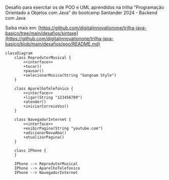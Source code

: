Desafio para exercitar os de POO e UML aprendidos na trilha "Programação Orientado a Objetos com Java" do bootcamp Santander 2024 - Backend com Java

Saiba mais em: [https://github.com/digitalinnovationone/trilha-java-basico/tree/main/desafios/sintaxe](https://github.com/digitalinnovationone/trilha-java-basico/blob/main/desafios/poo/README.md)



```mermaid
classDiagram
    class ReprodutorMusical {
        <<interface>> 
        +tocar()
        +pausar()
        +selecionarMusica(String "Gangnam Style")
    }

    class AparelhoTelefonico {
        <<interface>> 
        +ligar(String "123456789")
        +atender()
        +iniciarCorreioVoz()
    }

    class NavegadorInternet {
        <<interface>> 
        +exibirPagina(String "youtube.com")
        +adicionarNovaAba()
        +atualizarPagina()
    }

    class IPhone {
    }

    IPhone --> ReprodutorMusical
    IPhone --> AparelhoTelefonico
    IPhone --> NavegadorInternet
```
